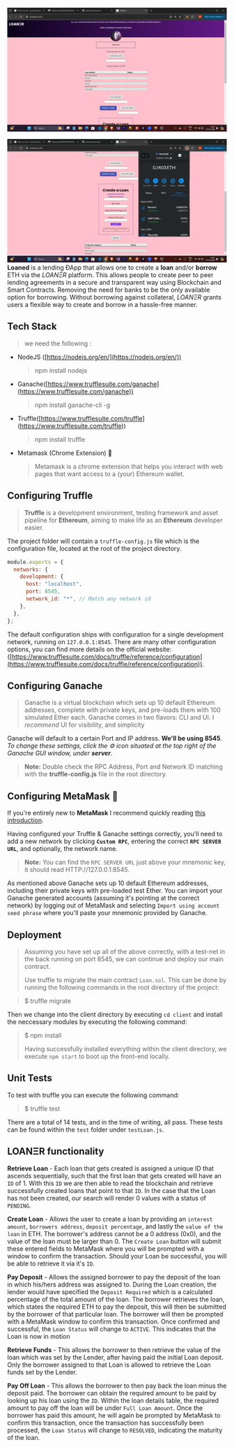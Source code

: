 ![alt text](image.png)

![alt text](image-1.png)
**Loaned** is a lending ÐApp that allows one to create a **loan** and/or **borrow** ETH via the _LOANΞR_ platform. This allows people to create peer to peer lending agreements in a secure and transparent way using Blockchain and Smart Contracts. Removing the need for banks to be the only available option for borrowing. Without borrowing against collateral, _LOANΞR_ grants users a flexible way to create and borrow in a hassle-free manner.

## Tech Stack

> we need the following :

- NodeJS ([https://nodejs.org/en/](https://nodejs.org/en/))
  > npm install nodejs
- Ganache([https://www.trufflesuite.com/ganache](https://www.trufflesuite.com/ganache))
  > npm install ganache-cli -g
- Truffle([https://www.trufflesuite.com/truffle] (https://www.trufflesuite.com/truffle))
  > npm install truffle
- Metamask (Chrome Extension) 🦊
  > Metamask is a chrome extension that helps you interact with web pages that want access to a (your) Ethereum wallet.

## Configuring Truffle

> **Truffle** is a development environment, testing framework and asset pipeline for **Ethereum**, aiming to make life as an **Ethereum** developer easier.

The project folder will contain a `truffle-config.js` file which is the configuration file, located at the root of the project directory.

```javascript
module.exports = {
  networks: {
    development: {
      host: "localhost",
      port: 8545,
      network_id: "*", // Match any network id
    },
  },
};
```

The default configuration ships with configuration for a single development network, running on `127.0.0.1:8545`. There are many other configuration options, you can find more details on the official website:([https://www.trufflesuite.com/docs/truffle/reference/configuration](https://www.trufflesuite.com/docs/truffle/reference/configuration)).

## Configuring Ganache

> Ganache is a virtual blockchain which sets up 10 default Ethereum addresses, complete with private keys, and pre-loads them with 100 simulated Ether each. Ganache comes in two flavors: CLI and UI. I _recommend_ UI for visibility, and simplicity

Ganache will default to a certain Port and IP address. **We'll be using 8545**. *To change these settings, *click* the ⚙️ icon situated at the top right of the Ganache GUI window, under **server**.*

> **Note:** Double check the RPC Address, Port and Network ID matching with the **truffle-config.js** file in the root directory.

## Configuring MetaMask 🦊

If you're entirely new to **MetaMask** I recommend quickly reading [this introduction](https://bitfalls.com/2018/02/16/metamask-send-receive-ether/).

Having configured your Truffle & Ganache settings correctly, you'll need to add a new network by clicking **`Custom RPC`**, entering the correct **`RPC SERVER URL`**, and optionally, the network name.

> **Note:** You can find the `RPC SERVER URL` just above your mnemonic key, it should read HTTP://127.0.0.1:8545.

As mentioned above Ganache sets up 10 default Ethereum addresses, including their private keys with pre-loaded test Ether. You can import your Ganache generated accounts (assuming it's pointing at the correct network) by logging out of MetaMask and selecting `Import using account seed phrase` where you'll paste your mnemonic provided by Ganache.

## Deployment

> Assuming you have set up all of the above correctly, with a test-net in the back running on port 8545, we can continue and deploy our main contract.
>
> Use truffle to migrate the main contract `Loan.sol`. This can be done by running the following commands in the root directory of the project:

> $ truffle migrate

Then we change into the client directory by executing `cd client` and install the neccessary modules by executing the following command:

> $ npm install
>
> Having successfully installed everything within the client directory, we execute `npm start` to boot up the front-end locally.

## Unit Tests

To test with truffle you can execute the following command:

> $ truffle test

There are a total of 14 tests, and in the time of writing, all pass. These tests can be found within the `test` folder under `testLoan.js`.

## LOANΞR functionality

**Retrieve Loan** - Each loan that gets created is assigned a unique ID that ascends sequentially, such that the first loan that gets created will have an `ID` of 1. With this `ID` we are then able to read the blockchain and retrieve successfully created loans that point to that `ID`. In the case that the Loan has not been created, our search will render 0 values with a status of `PENDING`.

**Create Loan** - Allows the user to create a loan by providing an `interest amount`, `borrowers address`, `deposit percentage`, and lastly the `value of the loan` in ETH. The borrower's address cannot be a 0 address (0x0), and the value of the loan must be larger than 0. The `Create Loan` button will submit these entered fields to MetaMask where you will be prompted with a window to confirm the transaction. Should your Loan be successful, you will be able to retrieve it via it's `ID`.

**Pay Deposit** - Allows the assigned borrower to pay the deposit of the loan in which his/hers address was assigned to. During the Loan creation, the lender would have specified the `Deposit Required` which is a calculated percentage of the total amount of the loan. The borrower retrieves the loan, which states the required ETH to pay the deposit, this will then be submitted by the borrower of that particular loan. The borrower will then be prompted with a MetaMask window to confirm this transaction. Once confirmed and successful, the `Loan Status` will change to `ACTIVE`. This indicates that the Loan is now in motion

**Retrieve Funds** - This allows the borrower to then retrieve the value of the loan which was set by the Lender, after having paid the initial Loan deposit. Only the borrower assigned to that Loan is allowed to retrieve the Loan funds set by the Lender.

**Pay Off Loan** - This allows the borrower to then pay back the loan minus the deposit paid. The borrower can obtain the required amount to be paid by looking up his loan using the `ID`. Within the loan details table, the required amount to pay off the loan will be under `Full Loan Amount`. Once the borrower has paid this amount, he will again be prompted by MetaMask to confirm this transaction, once the transaction has successfully been processed, the `Loan Status` will change to `RESOLVED`, indicating the maturity of the loan.
